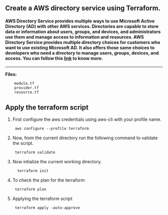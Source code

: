 ## Create a AWS directory service using Terraform.

#### AWS Directory Service provides multiple ways to use Microsoft Active Directory (AD) with other AWS services. Directories are capable to store data or information about users, groups, and devices, and administrators use them and manage access to information and resources. AWS Directory Service provides multiple directory choices for customers who want to use existing Microsoft AD. It also offers those same choices to developers who need a directory to manage users, groups, devices, and access. You can follow this [link](https://aws.amazon.com/directoryservice) to know more.

-------------

**Files:** 
```
    module.tf
    provider.tf
    resource.tf 
```

## Apply the terraform script

1. First configure the aws credentials using aws-cli with your profile name.

        aws configure --profile terraform

2. Now, from the current directory run the following command to validate the script.

        terraform validate
3. Now intialize the current working directory.

         terraform init
3. To check the plan for the terraform

        terraform plan

4. Applying the terraform script

        terraform apply -auto-approve
